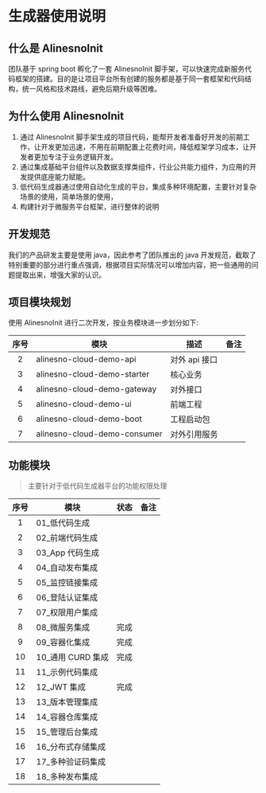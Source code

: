 # 生成器使用说明

## 什么是 AlinesnoInit

团队基于 spring boot 孵化了一套 AlinesnoInit 脚手架，可以快速完成新服务代码框架的搭建。目的是让项目平台所有创建的服务都是基于同一套框架和代码结构，统一风格和技术路线，避免后期升级等困难。

## 为什么使用 AlinesnoInit

1. 通过 AlinesnoInit 脚手架生成的项目代码，能帮开发者准备好开发的前期工作，让开发更加迅速，不用在前期配置上花费时间，降低框架学习成本，让开发者更加专注于业务逻辑开发。
2. 通过集成基础平台组件以及数据支撑类组件，行业公共能力组件，为应用的开发提供底座能力赋能。
3. 低代码生成器通过使用自动化生成的平台，集成多种环境配置，主要针对复杂场景的使用，简单场景的使用，
4. 构建针对于微服务平台框架，进行整体的说明

## 开发规范

我们的产品研发主要是使用 java，因此参考了团队推出的 java 开发规范，截取了特别重要的部分进行重点强调，根据项目实际情况可以增加内容，把一些通用的问题提取出来，增强大家的认识。

## 项目模块规划

使用 AlinesnoInit 进行二次开发，按业务模块进一步划分如下:

| 序号 | 模块                         | 描述          | 备注 |
| :--: | ---------------------------- | ------------- | ---- |
|  2   | alinesno-cloud-demo-api      | 对外 api 接口 |      |
|  3   | alinesno-cloud-demo-starter  | 核心业务      |      |
|  4   | alinesno-cloud-demo-gateway  | 对外接口      |      |
|  5   | alinesno-cloud-demo-ui       | 前端工程      |      |
|  6   | alinesno-cloud-demo-boot     | 工程启动包    |      |
|  7   | alinesno-cloud-demo-consumer | 对外引用服务  |      |

## 功能模块

> 主要针对于低代码生成器平台的功能权限处理

| 序号 | 模块               | 状态 | 备注 |
| :--: | ------------------ | ---- | ---- |
|  1   | 01\_低代码生成     |      |      |
|  2   | 02\_前端代码生成   |      |      |
|  3   | 03_App 代码生成    |      |      |
|  4   | 04\_自动发布集成   |      |      |
|  5   | 05\_监控链接集成   |      |      |
|  6   | 06\_登陆认证集成   |      |      |
|  7   | 07\_权限用户集成   |      |      |
|  8   | 08\_微服务集成     | 完成 |      |
|  9   | 09\_容器化集成     | 完成 |      |
|  10  | 10\_通用 CURD 集成 | 完成 |      |
|  11  | 11\_示例代码集成   |      |      |
|  12  | 12_JWT 集成        | 完成 |      |
|  13  | 13\_版本管理集成   |      |      |
|  14  | 14\_容器仓库集成   |      |      |
|  15  | 15\_管理后台集成   |      |      |
|  16  | 16\_分布式存储集成 |      |      |
|  17  | 17\_多种验证码集成 |      |      |
|  18  | 18\_多种发布集成   |      |      |
